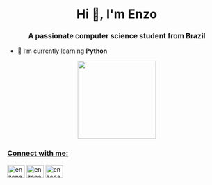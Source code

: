 <h1 align="center">Hi 👋, I'm Enzo</h1>
<h3 align="center">A passionate computer science student from Brazil</h3>

- 🌱 I’m currently learning **Python**

<div align="center">
  <a href="https://github.com/enzopatryck">
  <img height="180em" src="https://github-readme-stats.vercel.app/api/top-langs/?username=enzopatryck&layout=compact&langs_count=7&theme=dracula"/>
</div>

<h3 align="left">Connect with me:</h3>
<p align="left">
<a href="https://instagram.com/enzopatryck" target="blank"><img align="center" src="https://raw.githubusercontent.com/rahuldkjain/github-profile-readme-generator/master/src/images/icons/Social/instagram.svg" alt="enzopatryck" height="30" width="40" /></a>
<a href="https://twitter.com/enzopatryck" target="blank"><img align="center" src="https://raw.githubusercontent.com/rahuldkjain/github-profile-readme-generator/master/src/images/icons/Social/twitter.svg" alt="enzopatryck" height="30" width="40" /></a>
<a href="https://codepen.io/enzopatryck" target="blank"><img align="center" src="https://raw.githubusercontent.com/rahuldkjain/github-profile-readme-generator/master/src/images/icons/Social/codepen.svg" alt="enzopatryck" height="30" width="40" /></a>
</p>

